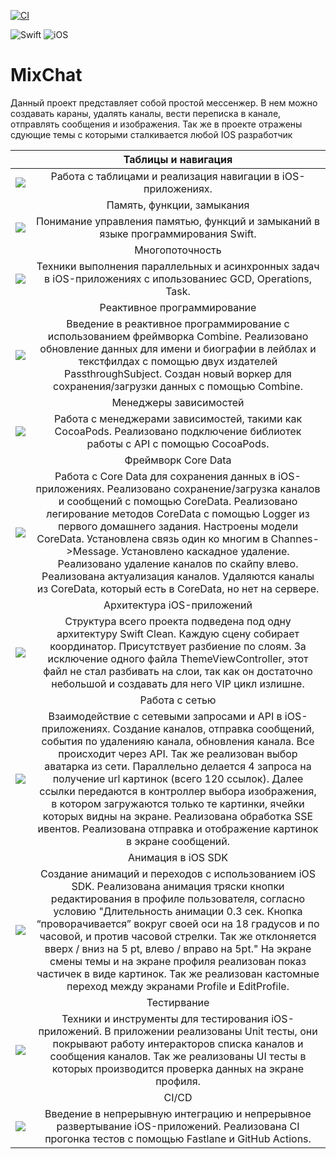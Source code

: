 [![CI](https://github.com/TFS-iOS/chat-app-MixFon/actions/workflows/main.yml/badge.svg?branch=features%2Fci-cd)](https://github.com/TFS-iOS/chat-app-MixFon/actions/workflows/main.yml)

![Swift](https://img.shields.io/badge/swift-F54A2A?style=for-the-badge&logo=swift&logoColor=white) ![iOS](https://img.shields.io/badge/iOS-000000?style=for-the-badge&logo=ios&logoColor=white) 
# MixChat

Данный проект представляет собой простой мессенжер. В нем можно создавать караны, удалять каналы, вести переписка в канале, отправлять сообщения и изображения. Так же в проекте отражены сдующие темы с которыми сталкивается любой IOS разработчик

|              | Таблицы и навигация |
| :--------------------------------------: | :-----------------: |
| <img src="https://github.com/TFS-iOS/chat-app-MixFon/blob/features/ci-cd/icons/navigation.png" /> | Работа с таблицами и реализация навигации в iOS-приложениях. |
|              | Память, функции, замыкания |
| <img src="https://github.com/TFS-iOS/chat-app-MixFon/blob/features/ci-cd/icons/play-video.png" /> | Понимание управления памятью, функций и замыканий в языке программирования Swift. |
|              | Многопоточность |
| <img src="https://github.com/TFS-iOS/chat-app-MixFon/blob/features/ci-cd/icons/upload.png" /> | Техники выполнения параллельных и асинхронных задач в iOS-приложениях с ипользованиес GCD, Operations, Task. |
|              | Реактивное программирование |
| <img src="https://github.com/TFS-iOS/chat-app-MixFon/blob/features/ci-cd/icons/access.png" /> | Введение в реактивное программирование с использованием фреймворка Combine. Реализовано обновление данных для имени и биографии в лейблах и текстфилдах с помощью двух издателей PassthroughSubject. Создан новый воркер для сохранения/загрузки данных с помощью Combine. |
|              | Менеджеры зависимостей |
| <img src="https://github.com/TFS-iOS/chat-app-MixFon/blob/features/ci-cd/icons/new-product.png" /> |  Работа с менеджерами зависимостей, такими как CocoaPods. Реализовано подключение библиотек работы с API с помощью CocoaPods. |
|              | Фреймворк Core Data |
| <img src="https://github.com/TFS-iOS/chat-app-MixFon/blob/features/ci-cd/icons/hosting.png" /> | Работа с Core Data для сохранения данных в iOS-приложениях. Реализовано сохранение/загрузка каналов и сообщений с помощью CoreData. Реализовано легирование методов CoreData с помощью Logger из первого домашнего задания. Настроены модели CoreData. Установлена связь один ко многим в Channes->Message. Установлено каскадное удаление. Реализовано удаление каналов по скайпу влево. Реализована актуализация каналов. Удаляются каналы из CoreData, который есть в CoreData, но нет на сервере. |
|              | Архитектура iOS-приложений |
| <img src="https://github.com/TFS-iOS/chat-app-MixFon/blob/features/ci-cd/icons/data.png" /> | Структура всего проекта подведена под одну архитектуру Swift Clean. Каждую сцену собирает координатор. Присутствует разбиение по слоям. За исключение одного файла ThemeViewController, этот файл не стал разбивать на слои, так как он достаточно небольшой и создавать для него VIP цикл излишне. |
|              | Работа с сетью |
| <img src="https://github.com/TFS-iOS/chat-app-MixFon/blob/features/ci-cd/icons/application.png" /> | Взаимодействие с сетевыми запросами и API в iOS-приложениях. Создание каналов, отправка сообщений, события по удаленияю канала, обновления канала. Все происходит через API. Так же реализован выбор аватарка из сети. Параллельно делается 4 запроса на получение url картинок (всего 120 ссылок). Далее ссылки передаются в контроллер выбора изображения, в котором загружаются только те картинки, ячейки которых видны на экране. Реализована обработка SSE ивентов. Реализована отправка и отображение картинок в экране сообщений. |
|              | Анимация в iOS SDK |
| <img src="https://github.com/TFS-iOS/chat-app-MixFon/blob/features/ci-cd/icons/animation.png" /> | Создание анимаций и переходов с использованием iOS SDK. Реализована анимация тряски кнопки редактирования в профиле пользователя, согласно условию "Длительность анимации 0.3 сек. Кнопка “проворачивается” вокруг своей оси на 18 градусов и по часовой, и против часовой стрелки. Так же отклоняется вверх / вниз на 5 pt, влево / вправо на 5pt." На экране смены темы и на экране профиля реализован показ частичек в виде картинок. Так же реализован кастомные переход между экранами Profile и EditProfile. |
|              | Тестирвание |
| <img src="https://github.com/TFS-iOS/chat-app-MixFon/blob/features/ci-cd/icons/testing.png" /> | Техники и инструменты для тестирования iOS-приложений. В приложении реализованы Unit тесты, они покрывают работу интеракторов списка каналов и сообщения каналов. Так же реализованы UI тесты в которых производится проверка данных на экране профиля. |
|              | CI/CD |
| <img src="https://github.com/TFS-iOS/chat-app-MixFon/blob/features/ci-cd/icons/technology.png" /> | Введение в непрерывную интеграцию и непрерывное развертывание iOS-приложений. Реализована CI прогонка тестов с помощью Fastlane и GitHub Actions. |
